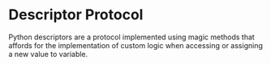 # Descriptor Protocol

Python descriptors are a protocol implemented using magic methods that affords for the implementation of custom logic when accessing or assigning a new value to variable.
